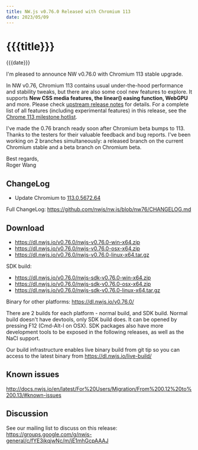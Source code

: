```yaml
---
title: NW.js v0.76.0 Released with Chromium 113
date: 2023/05/09
---
```

# {{{title}}}
{{{date}}}

I'm pleased to announce NW v0.76.0 with Chromium 113 stable upgrade.

In NW v0.76, Chromium 113 contains usual under-the-hood performance and stability tweaks, but there are also some cool new features to explore. It supports **New CSS media features, the linear() easing function, WebGPU** and more. Please check [upstream release notes](https://developer.chrome.com/blog/chrome-113-beta/) for details. For a complete list of all features (including experimental features) in this release, see the [Chrome 113 milestone hotlist](https://www.chromestatus.com/features#milestone=113).

I've made the 0.76 branch ready soon after Chromium beta bumps to 113. Thanks to the testers for their valuable feedback and bug reports. I've been working on 2 branches simultaneously: a released branch on the current Chromium stable and a beta branch on Chromium beta.

Best regards,  
Roger Wang

## ChangeLog

- Update Chromium to [113.0.5672.64](https://chromereleases.googleblog.com/2023/05/stable-channel-update-for-desktop.html)

Full ChangeLog: https://github.com/nwjs/nw.js/blob/nw76/CHANGELOG.md

## Download 

* https://dl.nwjs.io/v0.76.0/nwjs-v0.76.0-win-x64.zip 
* https://dl.nwjs.io/v0.76.0/nwjs-v0.76.0-osx-x64.zip 
* https://dl.nwjs.io/v0.76.0/nwjs-v0.76.0-linux-x64.tar.gz 

SDK build: 
* https://dl.nwjs.io/v0.76.0/nwjs-sdk-v0.76.0-win-x64.zip 
* https://dl.nwjs.io/v0.76.0/nwjs-sdk-v0.76.0-osx-x64.zip 
* https://dl.nwjs.io/v0.76.0/nwjs-sdk-v0.76.0-linux-x64.tar.gz 

Binary for other platforms: https://dl.nwjs.io/v0.76.0/ 

There are 2 builds for each platform - normal build, and SDK build. Normal build doesn't have devtools, only SDK build does. lt can be opened by pressing F12 (Cmd-Alt-I on OSX). SDK packages also have more development tools to be exposed in the following releases, as well as the NaCl support.

Our build infrastructure enables live binary build from git tip so you can access to the latest binary from https://dl.nwjs.io/live-build/ 

## Known issues 

http://docs.nwjs.io/en/latest/For%20Users/Migration/From%200.12%20to%200.13/#known-issues

## Discussion

See our mailing list to discuss on this release: https://groups.google.com/g/nwjs-general/c/fYE3ikqjwNc/m/jE1mhGcpAAAJ
